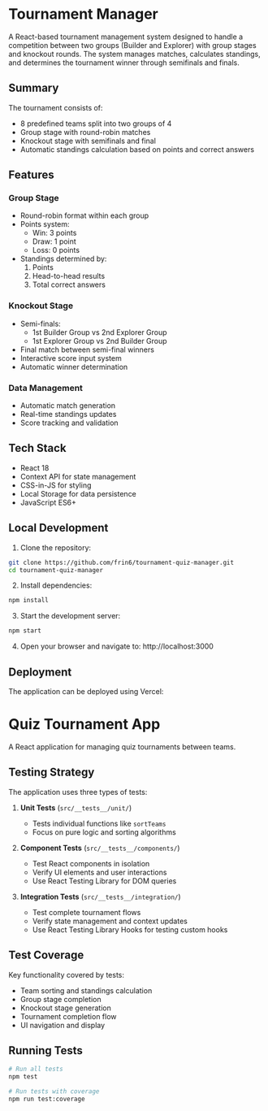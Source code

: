 # Tournament Manager

A React-based tournament management system designed to handle a competition between two groups (Builder and Explorer) with group stages and knockout rounds. The system manages matches, calculates standings, and determines the tournament winner through semifinals and finals.

## Summary

The tournament consists of:
- 8 predefined teams split into two groups of 4
- Group stage with round-robin matches
- Knockout stage with semifinals and final
- Automatic standings calculation based on points and correct answers

## Features

### Group Stage
- Round-robin format within each group
- Points system:
  - Win: 3 points
  - Draw: 1 point
  - Loss: 0 points
- Standings determined by:
  1. Points
  2. Head-to-head results
  3. Total correct answers

### Knockout Stage
- Semi-finals:
  - 1st Builder Group vs 2nd Explorer Group
  - 1st Explorer Group vs 2nd Builder Group
- Final match between semi-final winners
- Interactive score input system
- Automatic winner determination

### Data Management
- Automatic match generation
- Real-time standings updates
- Score tracking and validation

## Tech Stack

- React 18
- Context API for state management
- CSS-in-JS for styling
- Local Storage for data persistence
- JavaScript ES6+

## Local Development

1. Clone the repository:
```bash
git clone https://github.com/frin6/tournament-quiz-manager.git
cd tournament-quiz-manager
```

2. Install dependencies:
```bash
npm install
```

3. Start the development server:
```bash
npm start
```

4. Open your browser and navigate to:
http://localhost:3000

## Deployment

The application can be deployed using Vercel:

# Quiz Tournament App

A React application for managing quiz tournaments between teams.

## Testing Strategy

The application uses three types of tests:

1. **Unit Tests** (`src/__tests__/unit/`)
   - Tests individual functions like `sortTeams`
   - Focus on pure logic and sorting algorithms

2. **Component Tests** (`src/__tests__/components/`)
   - Test React components in isolation
   - Verify UI elements and user interactions
   - Use React Testing Library for DOM queries

3. **Integration Tests** (`src/__tests__/integration/`)
   - Test complete tournament flows
   - Verify state management and context updates
   - Use React Testing Library Hooks for testing custom hooks

## Test Coverage

Key functionality covered by tests:
- Team sorting and standings calculation
- Group stage completion
- Knockout stage generation
- Tournament completion flow
- UI navigation and display

## Running Tests

```bash
# Run all tests
npm test

# Run tests with coverage
npm run test:coverage
```
